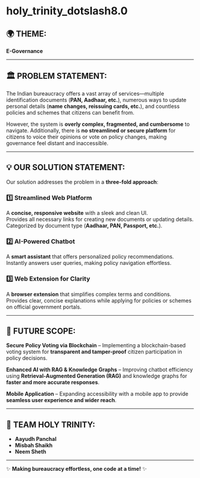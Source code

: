 # holy_trinity_dotslash8.0  

## 🌍 THEME:  
**E-Governance**  

---  

## 🏛️ PROBLEM STATEMENT:  
The Indian bureaucracy offers a vast array of services—multiple identification documents (**PAN, Aadhaar, etc.**), numerous ways to update personal details (**name changes, reissuing cards, etc.**), and countless policies and schemes that citizens can benefit from.  

However, the system is **overly complex, fragmented, and cumbersome** to navigate. Additionally, there is **no streamlined or secure platform** for citizens to voice their opinions or vote on policy changes, making governance feel distant and inaccessible.  

---  

## 💡 OUR SOLUTION STATEMENT:  
Our solution addresses the problem in a **three-fold approach**:  

### 1️⃣ **Streamlined Web Platform**  
A **concise, responsive website** with a sleek and clean UI.  
Provides all necessary links for creating new documents or updating details.  
Categorized by document type (**Aadhaar, PAN, Passport, etc.**).  

### 2️⃣ **AI-Powered Chatbot**  
A **smart assistant** that offers personalized policy recommendations.  
Instantly answers user queries, making policy navigation effortless.  

### 3️⃣ **Web Extension for Clarity**  
A **browser extension** that simplifies complex terms and conditions.  
Provides clear, concise explanations while applying for policies or schemes on official government portals.  

---  

## 🔮 FUTURE SCOPE:  
**Secure Policy Voting via Blockchain** – Implementing a blockchain-based voting system for **transparent and tamper-proof** citizen participation in policy decisions.  

**Enhanced AI with RAG & Knowledge Graphs** – Improving chatbot efficiency using **Retrieval-Augmented Generation (RAG)** and knowledge graphs for **faster and more accurate responses**.  

**Mobile Application** – Expanding accessibility with a mobile app to provide **seamless user experience and wider reach**.  

---  

## 👥 TEAM HOLY TRINITY:  
- **Aayudh Panchal**  
- **Misbah Shaikh**  
- **Neem Sheth**  

---  

✨ **Making bureaucracy effortless, one code at a time!** ✨  
